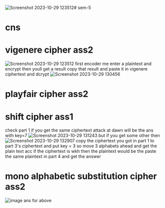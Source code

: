 ![Screenshot 2023-10-29 123512](https://github.com/shiprasuvarna/sem-5/assets/102012006/6b8d02a5-bcea-414d-8c36-a02da321646e)# sem-5
# cns 
# vigenere cipher ass2
![Screenshot 2023-10-29 123512](https://github.com/shiprasuvarna/sem-5/assets/102012006/409179ab-ad2c-460b-9327-09bb465c6a1d)
first encoder me enter a plaintext and encrypt then youll get a result 
copy that result and paste it in vigenere ciphertext and dcrypt 
![Screenshot 2023-10-29 130456](https://github.com/shiprasuvarna/sem-5/assets/102012006/05d79c7b-ffd3-4cf3-be81-5aa72fdf6e80)

# playfair cipher ass2


# shift cipher ass1
check part 1 if you get the same ciphertext attack at dawn will be the ans with key=7
![Screenshot 2023-10-29 131243](https://github.com/shiprasuvarna/sem-5/assets/102012006/a6822ee2-a7d7-4089-bf26-6fff463a0067)
but if you get some other then 
![Screenshot 2023-10-29 132907](https://github.com/shiprasuvarna/sem-5/assets/102012006/5749c6cb-e39f-4cce-8e94-c19a06433128)
copy the ciphertext you got in part 1 to part 3's ciphertext and put key = 3 so move 3 alphabets ahead
and get the plain text acc if the ciphertext is wkh then the plaintext would be the 
paste the same plaintext in part 4 and get the answer


# mono alphabetic substitution cipher ass2
![image](https://github.com/shiprasuvarna/sem-5/assets/102012006/b425f511-57a2-40a0-8db5-092670c19be2)
ans for above
